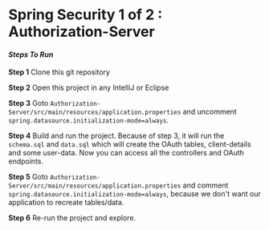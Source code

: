 # Spring Security 1 of 2 : Authorization-Server

#### _Steps To Run_

**Step 1** Clone this git repository

**Step 2** Open this project in any IntelliJ or Eclipse

**Step 3** Goto `Authorization-Server/src/main/resources/application.properties` and uncomment `spring.datasource.initialization-mode=always`.

**Step 4** Build and run the project.
Because of step 3, it will run the `schema.sql` and `data.sql` which will create the OAuth tables, client-details and some user-data.
Now you can access all the controllers and OAuth endpoints.

**Step 5** Goto `Authorization-Server/src/main/resources/application.properties` and comment `spring.datasource.initialization-mode=always`,
because we don't want our application to recreate tables/data.

**Step 6** Re-run the project and explore.
